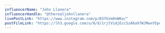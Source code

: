 ```yaml
---
influencerName: "John Llanera"
influencerHandle: "@therealjohnllanera"
livePostLink: "https://www.instagram.com/p/B3fUzm8nW6a/"
postFileLink: "https://lh3.google.com/u/0/d/1rjtVidjEccSzA6a97WJMwxV5pd0g2hWl"
---
```

